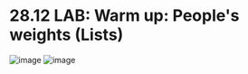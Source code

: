 # 28.12 LAB: Warm up: People's weights (Lists)
![image](https://github.com/PonguTracer/People-weight/assets/67764701/9fec78cf-06cf-4374-8a0d-74dd8dfa3b28)
![image](https://github.com/PonguTracer/People-weight/assets/67764701/e6912668-ec92-4c30-b7cb-096beb24920a)

